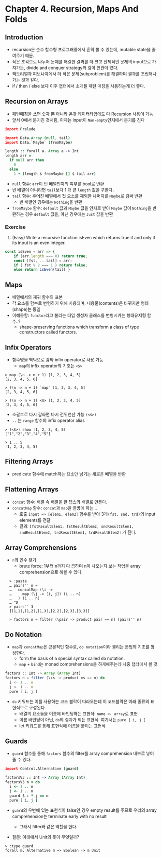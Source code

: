 # Chapter 4. Recursion, Maps And Folds

## Introduction
- recursion은 순수 함수형 프로그래밍에서 흔히 볼 수 있는데, mutable state을 줄여주기 때문.
- 작은 조각으로 나누어 문제를 해결한 결과를 더 크고 전체적인 문제의 input으로 가져가는, divide and conquer strategy와 깊이 연관이 있다.
- 팩토리얼과 피보나치에서 더 작은 문제(subproblem)를 해결하며 결과를 조립해나가는 것과 같다.
- if / then / else 보다 이후 챕터에서 소개될 패턴 매칭을 사용하는게 더 좋다.

## Recursion on Arrays
- 패턴매칭을 쓰면 숫자 뿐 아니라 온갖 데이터타입에도 다 Recursion 사용이 가능
- 앞서 0에서 분기친 것처럼, 이제는 input이 `Non-empty`인지에서 분기를 친다
```coffee
import Prelude

import Data.Array (null, tail)
import Data.`Maybe` (fromMaybe)

length :: forall a. Array a -> Int
length arr =
  if null arr then
    0
  else
    1 + (length $ fromMaybe [] $ tail arr)
```
- `null` 함수: `arr`이 빈 배열인지의 여부를 bool로 반환
- 빈 배열이 아니라면 `tail`보다 1 더 큰 `length` 값을 구한다.
- `tail` 함수: 주어진 배열에서 첫 요소를 제외한 나머지를 `Maybe`로 감싸 반환
  - 빈 배열인 경우에는 `Nothing`을 반환
- `fromMaybe` 함수: `default` 값과 `Maybe` 값을 인자로 받아 `Maybe` 값이 `Nothing`을 반환하는 경우 `default` 값을, 아닌 경우에는 `Just` 값을 반환

### Exercise

1. (Easy) Write a recursive function isEven which returns true if and only if its input is an even integer.
```js
const isEven = arr => {
    if (arr.length === 0) return true;
    const [fst, ...tail] = arr;
    if ( fst % 2 === 1 ) return false;
    else return isEven(tail) }
```


## Maps
- 배열에서의 재귀 함수의 표본
- 각 요소를 함수로 변형하기 위해 사용되며, 내용물(contents)은 바뀌지만 형태(shape)는 동일
- 이해못함: `functor`라고 불리는 타입 생성자 클래스를 변형시키는 형태유지형 함수..? 
  - shape-preserving functions which transform a class of type constructors called functors.

## Infix Operators
- 함수명을 백틱으로 감싸 infix operator로 사용 가능
  - `map`의 infix operator의 기호는 `<$>`
```shell
> map (\n -> n + 1) [1, 2, 3, 4, 5]
[2, 3, 4, 5, 6]

> (\n -> n + 1) `map` [1, 2, 3, 4, 5]
[2, 3, 4, 5, 6]

> (\n -> n + 1) <$> [1, 2, 3, 4, 5]
[2, 3, 4, 5, 6]
```
  - 소괄호로 다시 감싸면 다시 전위연산 가능 `(<$>)`
  - `..` 는 `range` 함수의 infix operator alias
```shell
> (<$>) show [1, 2, 3, 4, 5]
["1","2","3","4","5"]

> 1 .. 5
[1, 2, 3, 4, 5]
``` 

## Filtering Arrays
- predicate 함수에 match하는 요소만 남기는 새로운 배열을 반환


## Flattening Arrays
- `concat` 함수: 배열 속 배열을 한 뎁스의 배열로 만든다.
- `concatMap` 함수: `concat`과 `map`을 한방에 하는... 
  - 호출 `input => [elem1, elem2]` 함수를 받아 3개`(fst, snd, trd)`의 input elements를 전달
  - 결과: `[fstResultElem1, fstResultElem2, sndResultElem1, sndResultElem2, trdResultElem1, trdResultElem2]` 가 된다.


## Array Comprehensions
- `n`의 인수 찾기
  - brute force: 1부터 n까지 다 곱하며 n이 나오는지 보는 작업을 array comprehension으로 해볼 수 있다. 
```shell
  > :paste
  … pairs'' n =
  …   concatMap (\i ->
  …     map (\j -> [i, j]) (i .. n)
  …   ) (1 .. n)
  … ^D
  > pairs'' 3
  [[1,1],[1,2],[1,3],[2,2],[2,3],[3,3]]

  > factors n = filter (\pair -> product pair == n) (pairs'' n)
```

## Do Notation
- `map`과 `concatMap`은 근본적인 함수로, `do notation`이라 불리는 문법의 기초를 형성한다.
  - form the basis of a special syntax called do notation.
  - `map` + `bind`는 monad comprehensions을 하게해주는데 나중 챕터에서 볼 것
```ts
factors :: Int -> Array (Array Int)
factors n = filter (\xs -> product xs == n) do
  i <- 1 .. n
  j <- i .. n
  pure [ i, j ]
```
- `do` 키워드는 이를 사용하는 코드 블락이 따라오는데 이 코드블락은 아래 종류의 표현식으로 구성된다
  - 배열의 요소들을 이름에 바인딩하는 표현식: `name <- array`로 표현
  - 이름 바인딩이 아닌, `do`의 결과가 되는 표현식: 여기서는 `pure [ i, j ]`   
  - let 키워드를 통해 표현식에 이름을 붙이는 표현식

## Guards
- `guard` 함수를 통해 `factors` 함수의 filter를 array comprehension 내부로 넣어줄 수 있다.
```coffee
import Control.Alternative (guard)

factorsV3 :: Int -> Array (Array Int)
factorsV3 n = do
  i <- 1 .. n
  j <- i .. n
  guard $ i * j == n
  pure [ i, j ]
```
- `guard`의 우변에 있는 표현식이 false인 경우 empty result를 주므로 우리의 array comprehension는 terminate early with no result
  - 그래서 filter와 같은 역할을 한다.  

- 질문: 아래에서 Unit의 뜻이 무엇일까?
```shell
> :type guard
forall m. Alternative m => Boolean -> m Unit
```
